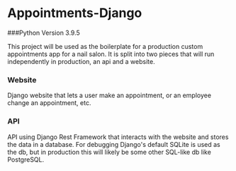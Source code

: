 # Appointments-Django

###Python Version 3.9.5

This project will be used as the boilerplate for a production custom appointments app for a nail salon. It is split into
two pieces that will run independently in production, an api and a website.

### Website
Django website that lets a user make an appointment, or an employee change an appointment, etc.

### API
API using Django Rest Framework that interacts with the website and stores the data in a database. For debugging
Django's default SQLite is used as the db, but in production this will likely be some other SQL-like db like PostgreSQL.